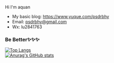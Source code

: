 Hi I'm aquan
- My basic blog: https://www.yuque.com/psdrbhy
- Email: psdrbhy@gmail.com
- Wx: lu2841763

### Be Better✨✨✨
[![Top Langs](https://github-readme-stats.vercel.app/api/top-langs/?username=psdrbhy&hide=vue,css,html,smarty&layout=compact&title_color=007bff&text_color=e7e7e7&icon_color=007bff&bg_color=171c28)](https://github.com/anuraghazra/github-readme-stats)
<br>
[![Anurag's GitHub stats](https://github-readme-stats.vercel.app/api?username=psdrbhy&show_icons=true&title_color=007bff&text_color=e7e7e7&icon_color=007bff&bg_color=171c28)](https://github.com/anuraghazra/github-readme-stats)
